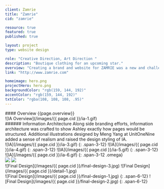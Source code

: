 ```yaml
---
client: Zamrie
title: "Zamrie"
cid: "zamrie"

resource: true
featured: true
published: true

layout: project
type: website design

role: "Creative Direction, Art Direction "
description: "Boutique clothing for an upcoming star."
overview: "Creating a brand and website for ZAMRIE was a new and challenging task. The brand and site needed to represent Ashley’s stylings and simplicity while retaining her inspiration of bold modern looks.<br><br> The website was designed to feel elegant, sophisticated and retain a high-fashion appeal. I pulled inspiration from fashion editorials and employed various design patterns and styling that was both elegant without feeling too art nouveau."
link: "http://www.zamrie.com"

homeimage: hero.png
projectHero: hero.png
backgroundColor: "rgb(159, 144, 192)"
accentColor: "rgb(159, 144, 192)"
txtColor: "rgba(108, 108, 108, .95)" 
---
```

<section class="overview">
#### Overview
{{page.overview}}
</section>

<section class="content--wide">
![IA Overview](/images/{{ page.cid }}/ia-1.gif)
</section>
<section class="content--copy">
###### Information Architecture
Along side branding efforts, information architecture was crafted to show Ashley exactly how pages would be structured. Additional illustrations designed by Meng Yang at UnitOneNine added a sense of realism and raised the design styling of IA.
</section>

<section class="content">
![IA](/images/{{ page.cid }}/ia-3.gif)
{: .span-3-12}
![IA](/images/{{ page.cid }}/ia-4.gif)
{: .span-3-12}
![IA](/images/{{ page.cid }}/ia-5.gif)
{: .span-3-12}
![IA](/images/{{ page.cid }}/ia-6.gif)
{: .span-3-12 .omega}
</section>

<section class="content--wide">
<div class="images-two">
<img src="/images/{{ page.cid }}/detail-2.jpg" data-jslghtbx>
<img src="/images/{{ page.cid }}/detail-3.jpg" data-jslghtbx>
</div>
</section>

<section class="content--wide">
![Final Design](/images/{{ page.cid }}/final-design-3.jpg)
![Final Design](/images/{{ page.cid }}/detail-1.jpg)
</section>

<section class="content">
![Final Design](/images/{{ page.cid }}/final-design-1.jpg)
{: .span-6-12}
![Final Design](/images/{{ page.cid }}/final-design-2.jpg)
{: .span-6-12}
</section>